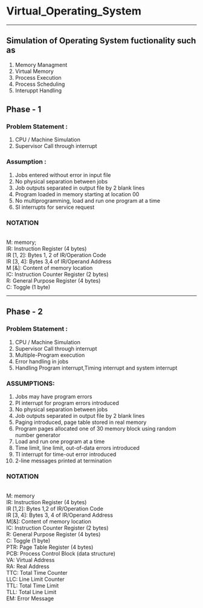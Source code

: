 # Virtual_Operating_System
<hr>

## Simulation of Operating System fuctionality such as 

1. Memory Managment
2. Virtual Memory
3. Process Execution
4. Process Scheduling
5. Interuppt Handling

## Phase - 1

### Problem Statement : 
1. CPU / Machine Simulation
2. Supervisor Call through interrupt

### Assumption :
1. Jobs entered without error in input file
2. No physical separation between jobs
3. Job outputs separated in output file by 2 blank lines
4. Program loaded in memory starting at location 00
5. No multiprogramming, load and run one program at a time
6. SI interrupts for service request

### NOTATION
<br>
M: memory; 
<br>
IR: Instruction Register (4 bytes)
<br>
IR [1, 2]: Bytes 1, 2 of IR/Operation Code
<br>
IR [3, 4]: Bytes 3,4 of IR/Operand Address
<br>
M [&]: Content of memory location
<br>
IC: Instruction Counter Register (2 bytes)
<br>
R: General Purpose Register (4 bytes)
<br>
C: Toggle (1 byte)

<hr>

## Phase - 2

### Problem Statement : 
1. CPU / Machine Simulation
2. Supervisor Call through interrupt
3. Multiple-Program execution
4. Error handling in jobs
5. Handling Program interrupt,Timing interrupt and system interrupt

### ASSUMPTIONS:
1. Jobs may have program errors
2. PI interrupt for program errors introduced
3. No physical separation between jobs
4. Job outputs separated in output file by 2 blank lines
5. Paging introduced, page table stored in real memory
6. Program pages allocated one of 30 memory block using random number generator
7. Load and run one program at a time
8. Time limit, line limit, out-of-data errors introduced
9. TI interrupt for time-out error introduced
10. 2-line messages printed at termination


### NOTATION
<br>
M: memory
<br>
IR: Instruction Register (4 bytes)
<br>
IR [1,2]: Bytes 1,2 of IR/Operation Code
<br>
IR [3, 4]: Bytes 3, 4 of IR/Operand Address
<br>
M[&]: Content of memory location 
<br>
IC: Instruction Counter Register (2 bytes)
<br>
R: General Purpose Register (4 bytes)
<br>
C: Toggle (1 byte)
<br>
PTR: Page Table Register (4 bytes)
<br>
PCB: Process Control Block (data structure)
<br>
VA: Virtual Address
<br>
RA: Real Address
<br>
TTC: Total Time Counter
<br>
LLC: Line Limit Counter
<br>
TTL: Total Time Limit
<br>
TLL: Total Line Limit
<br>
EM: Error Message
<br>
